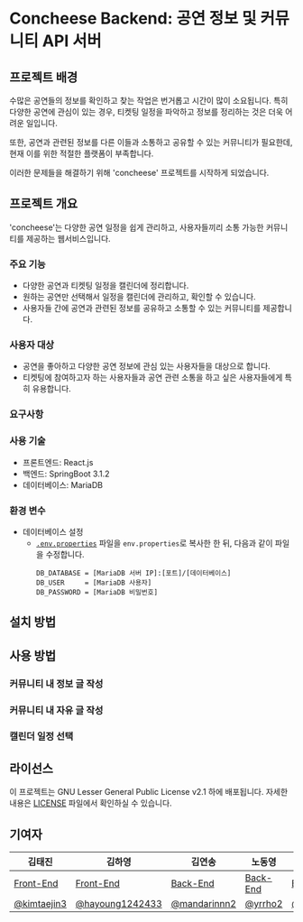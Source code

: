 # Concheese Backend: 공연 정보 및 커뮤니티 API 서버

## 프로젝트 배경

수많은 공연들의 정보를 확인하고 찾는 작업은 번거롭고 시간이 많이 소요됩니다. 특히 다양한 공연에 관심이 있는 경우, 티켓팅 일정을 파악하고 정보를 정리하는 것은 더욱 어려운 일입니다.

또한, 공연과 관련된 정보를 다른 이들과 소통하고 공유할 수 있는 커뮤니티가 필요한데, 현재 이를 위한 적절한 플랫폼이 부족합니다.

이러한 문제들을 해결하기 위해 'concheese' 프로젝트를 시작하게 되었습니다.


## 프로젝트 개요

'concheese'는 다양한 공연 일정을 쉽게 관리하고, 사용자들끼리 소통 가능한 커뮤니티를 제공하는 웹서비스입니다.

### 주요 기능

- 다양한 공연과 티켓팅 일정을 캘린더에 정리합니다.
- 원하는 공연만 선택해서 일정을 캘린더에 관리하고, 확인할 수 있습니다.
- 사용자들 간에 공연과 관련된 정보를 공유하고 소통할 수 있는 커뮤니티를 제공합니다.

### 사용자 대상

- 공연을 좋아하고 다양한 공연 정보에 관심 있는 사용자들을 대상으로 합니다.
- 티켓팅에 참여하고자 하는 사용자들과 공연 관련 소통을 하고 싶은 사용자들에게 특히 유용합니다.

### 요구사항

### 사용 기술

- 프론트엔드: React.js
- 백엔드: SpringBoot 3.1.2
- 데이터베이스: MariaDB

### 환경 변수

- 데이터베이스 설정
    - [`.env.properties`](src/main/resources/.env.properties) 파일을 `env.properties`로 복사한 한 뒤, 다음과 같이
      파일을 수정합니다.
      ```properties
      DB_DATABASE = [MariaDB 서버 IP]:[포트]/[데이터베이스]
      DB_USER     = [MariaDB 사용자]
      DB_PASSWORD = [MariaDB 비밀번호]
      ```
      
## 설치 방법


## 사용 방법

### 커뮤니티 내 정보 글 작성



### 커뮤니티 내 자유 글 작성



### 캘린더 일정 선택



## 라이선스

이 프로젝트는 GNU Lesser General Public License v2.1 하에 배포됩니다. 자세한 내용은 [LICENSE](LICENSE) 파일에서 확인하실 수 있습니다.

## 기여자

김태진|김하영|김연송| 노동영| 백유미| 지명하| 최린 
---|---|---|---|---|---|---|
[Front-End](https://github.com/2023SWA1/concheese-web)|[Front-End](https://github.com/2023SWA1/concheese-web)|[Back-End](https://github.com/2023SWA1/concheese-backend)|[Back-End](https://github.com/2023SWA1/concheese-backend) | [Back-End](https://github.com/2023SWA1/concheese-backend) | [Back-End](https://github.com/2023SWA1/concheese-backend) | [Back-End](https://github.com/2023SWA1/concheese-backend) |
[@kimtaejin3](https://github.com/kimtaejin3)|[@hayoung1242433](https://github.com/hayoung1242433)|[@mandarinnn2](https://github.com/mandarinnn2)| [@yrrho2](https://github.com/yrrho2)| [@baekyumi](https://github.com/baekyumi)|[@NULL0xFF](https://github.com/NULL0xFF)| [@lynnchoi0126](https://github.com/lynnchoi0126)|
